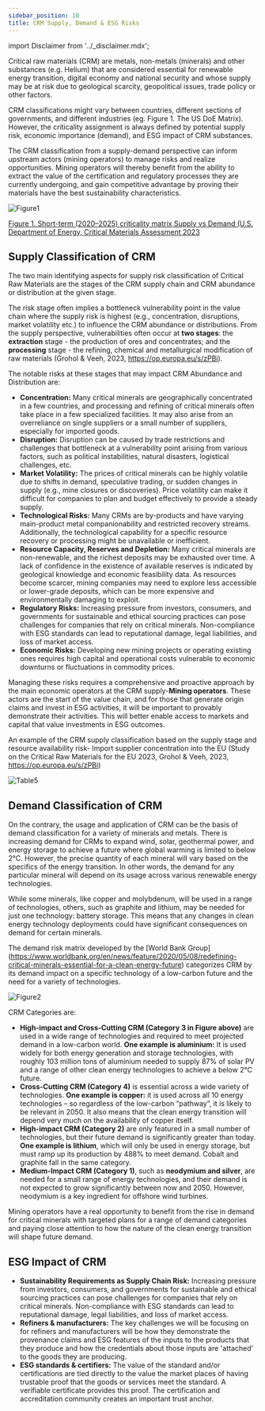 ```yaml
---
sidebar_position: 10
title: CRM Supply, Demand & ESG Risks
---
```


import Disclaimer from '../\_disclaimer.mdx';

<Disclaimer />

Critical raw materials (CRM) are metals, non-metals (minerals) and other substances (e.g. Helium) that are considered essential for renewable energy transition, digital economy and national security and whose supply may be at risk due to geological scarcity, geopolitical issues, trade policy or other factors. 

CRM classifications might vary between countries, different sections of governments, and different industries (eg. Figure 1. The US DoE Matrix). However, the criticality assignment is always defined by potential supply risk, economic importance (demand), and ESG impact of CRM substances.

The CRM classification from a supply-demand perspective can inform upstream actors (mining operators) to manage risks and realize opportunities. Mining operators will thereby benefit from the ability to extract the value of the certification and regulatory processes they are currently undergoing, and gain competitive advantage by proving their materials have the best sustainability characteristics.  

![Figure1](../files/Figure1.png)

[Figure 1. Short-term (2020–2025) criticality matrix Supply vs Demand (U.S. Department of Energy, Critical Materials Assessment 2023](https://www.energy.gov/cmm/what-are-critical-materials-and-critical-minerals )

## Supply Classification of CRM

The two main identifying aspects for supply risk classification of Critical Raw Materials are the stages of the CRM supply chain and CRM abundance or distribution at the given stage.

The risk stage often implies a bottleneck vulnerability point in the value chain where the supply risk is highest (e.g., concentration, disruptions, market volatility etc.) to influence the CRM abundance or distributions. From the supply perspective, vulnerabilities often occur at **two stages**: the **extraction** stage - the production of ores and concentrates; and the **processing** stage - the refining, chemical and metallurgical modification of raw materials (Grohol & Veeh, 2023, https://op.europa.eu/s/zPBi). 

The notable risks at these stages that may impact CRM Abundance and Distribution are:
* **Concentration:** Many critical minerals are geographically concentrated in a few countries, and processing and refining of critical minerals often take place in a few specialized facilities. It may also arise from an overreliance on single suppliers or a small number of suppliers, especially for imported goods.
* **Disruption:** Disruption can be caused by trade restrictions and challenges that bottleneck at a vulnerability point arising from various factors, such as political instabilities, natural disasters, logistical challenges, etc.
* **Market Volatility:** The prices of critical minerals can be highly volatile due to shifts in demand, speculative trading, or sudden changes in supply (e.g., mine closures or discoveries). Price volatility can make it difficult for companies to plan and budget effectively to provide a steady supply.
* **Technological Risks:** Many CRMs are by-products and have varying main-product metal companionability and restricted recovery streams. Additionally, the technological capability for a specific resource recovery or processing might be unavailable or inefficient.
* **Resource Capacity, Reserves and Depletion:** Many critical minerals are non-renewable, and the richest deposits may be exhausted over time. A lack of confidence in the existence of available reserves is indicated by geological knowledge and economic feasibility data. As resources become scarcer, mining companies may need to explore less accessible or lower-grade deposits, which can be more expensive and environmentally damaging to exploit.
* **Regulatory Risks:** Increasing pressure from investors, consumers, and governments for sustainable and ethical sourcing practices can pose challenges for companies that rely on critical minerals. Non-compliance with ESG standards can lead to reputational damage, legal liabilities, and loss of market access.
* **Economic Risks:** Developing new mining projects or operating existing ones requires high capital and operational costs vulnerable to economic downturns or fluctuations in commodity prices.

Managing these risks requires a comprehensive and proactive approach by the main economic operators at the CRM supply-**Mining operators**. These actors are the start of the value chain, and for those  that generate origin claims and invest in ESG activities, it will be important to provably demonstrate their activities. This will better enable access to markets and capital that value investments in ESG outcomes.

An example of the CRM supply classification based on the supply stage and resource availability risk- Import supplier concentration into the EU (Study on the Critical Raw Materials for the EU 2023, Grohol & Veeh, 2023, https://op.europa.eu/s/zPBi)

![Table5](../files/Table5.png) 

## Demand Classification of CRM

On the contrary, the usage and application of CRM can be the basis of demand classification for a variety of minerals and metals. There is increasing demand for CRMs to expand wind, solar, geothermal power, and energy storage to achieve a future where global warming is limited to below 2°C. However, the precise quantity of each mineral will vary based on the specifics of the energy transition. In other words, the demand for any particular mineral will depend on its usage across various renewable energy technologies.

While some minerals, like copper and molybdenum, will be used in a range of technologies, others, such as graphite and lithium, may be needed for just one technology: battery storage. This means that any changes in clean energy technology deployments could have significant consequences on demand for certain minerals.

The demand risk matrix developed by the [World Bank Group] (https://www.worldbank.org/en/news/feature/2020/05/08/redefining-critical-minerals-essential-for-a-clean-energy-future) categorizes CRM by its demand impact on a specific technology of a low-carbon future and the need for a variety of technologies. 

![Figure2](../files/Figure2.png) 

CRM Categories are:

* **High-impact and Cross-Cutting CRM (Category 3 in Figure above)** are used in a wide range of technologies and required to meet projected demand in a low-carbon world. **One example is aluminium:** It is used widely for both energy generation and storage technologies, with roughly 103 million tons of aluminium needed to supply 87% of solar PV and a range of other clean energy technologies to achieve a below 2°C future.
* **Cross-Cutting CRM (Category 4)** is essential across a wide variety of technologies. **One example is copper:** it is used across all 10 energy technologies – so regardless of the low-carbon “pathway”, it is likely to be relevant in 2050. It also means that the clean energy transition will depend very much on the availability of copper itself.
* **High-impact CRM  (Category 2)** are only featured in a small number of technologies, but their future demand is significantly greater than today. **One example is lithium**, which will only be used in energy storage, but must ramp up its production by 488% to meet demand. Cobalt and graphite fall in the same category.
* **Medium-Impact CRM (Category 1)**, such as **neodymium and silver**,  are needed for a small range of energy technologies, and their demand is not expected to grow significantly between now and 2050. However, neodymium is a key ingredient for offshore wind turbines. 

Mining operators have a real opportunity to benefit from the rise in demand for critical minerals with targeted plans for a range of demand categories and paying close attention to how the nature of the clean energy transition will shape future demand.  

## ESG Impact of CRM 

* **Sustainability Requirements as Supply Chain Risk:** Increasing pressure from investors, consumers, and governments for sustainable and ethical sourcing practices can pose challenges for companies that rely on critical minerals. Non-compliance with ESG standards can lead to reputational damage, legal liabilities, and loss of market access.
* **Refiners & manufacturers:** The key challenges we will be focusing on for refiners and manufacturers will be how they demonstrate the provenance claims and ESG features of the inputs to the products that they produce and how the credentials about those inputs are 'attached' to the goods they are producing.
* **ESG standards & certifiers:** The value of the standard and/or certifications are tied directly to the value the market places of having trustable proof that the goods or services meet the standard. A verifiable certificate provides this proof. The certification and accreditation community creates an important trust anchor.
